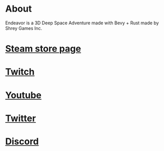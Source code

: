 # About
Endeavor is a 3D Deep Space Adventure made with Bevy + Rust made by Shrey Games Inc.

# [Steam store page](https://store.steampowered.com/app/3008810/Endeavor/)

# [Twitch](https://x.com/MrReyRay) 

# [Youtube](https://www.youtube.com/@shreygames)

# [Twitter](https://x.com/MrReyRay)

# [Discord](https://discord.gg/QPphDVfXTa) 

